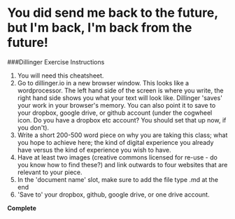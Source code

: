 # You did send me back to the future, but I'm back, I'm back from the future!

###Dillinger Exercise Instructions
 
1. You will need this cheatsheet.
 2. Go to dillinger.io in a new browser window. This looks like a wordprocessor. The left hand side of the screen is where you write, the right hand side shows you what your text will look like. Dillinger 'saves' your work in your browser's memory. You can also point it to save to your dropbox, google drive, or github account (under the cogwheel icon. Do you have a dropbox etc account? You should set that up now, if you don't).
 3. Write a short 200-500 word piece on why you are taking this class; what you hope to achieve here; the kind of digital experience you already have versus the kind of experience you wish to have.
 4. Have at least two images (creative commons licensed for re-use - do you know how to find these?) and link outwards to four websites that are relevant to your piece.
 5. In the 'document name' slot, make sure to add the file type .md at the end
 6. 'Save to' your dropbox, github, google drive, or one drive account.
 
**Complete**